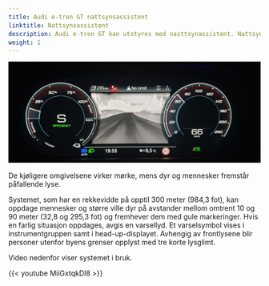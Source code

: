 ```yaml
---
title: Audi e-tron GT nattsynsassistent
linktitle: Nattsynsassistent
description: Audi e-tron GT kan utstyres med nasttsynassistent. Nattsynsassistenten som er tilgjengelig for Audi e-tron GT bruker et langdistanse infrarødt kamera. Den reagerer på varmen som avgis av gjenstander. Konvertert til svart-hvitt-bilder kan informasjonen ses i instrumentgruppen eller Audi virtual cockpit.
weight: 1
---
```


![Night Vision](nightvision.jpg "Night Vision")

De kjøligere omgivelsene virker mørke, mens dyr og mennesker fremstår påfallende lyse.

Systemet, som har en rekkevidde på opptil 300 meter (984,3 fot), kan oppdage mennesker og større ville dyr på avstander mellom omtrent 10 og 90 meter (32,8 og 295,3 fot) og fremhever dem med gule markeringer. Hvis en farlig situasjon oppdages, avgis en varsellyd. Et varselsymbol vises i instrumentgruppen samt i head-up-displayet. Avhengig av frontlysene blir personer utenfor byens grenser opplyst med tre korte lysglimt.

Video nedenfor viser systemet i bruk.

{{< youtube MiiGxtqkDl8 >}}